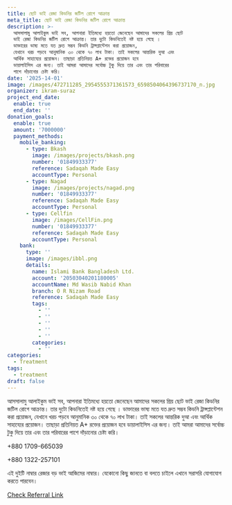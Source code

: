 ```yaml
---
title: ছোট ভাই রেজা কিডনির জটিল রোগে আক্রান্ত
meta_title: ছোট ভাই রেজা কিডনির জটিল রোগে আক্রান্ত
description: >-
  আসসালামু আলাইকুম ভাই সব, আপনারা ইতিমধ্যে হয়তো জেনেছেন আমাদের সকলের প্রিয় ছোট
  ভাই রেজা কিডনির জটিল রোগে আক্রান্ত। তার দুটো কিডনিতেই নষ্ট হয়ে গেছে ।
  ডাক্তারের ভাষ্য মতে যত দ্রুত সম্ভব কিডনি ট্রান্সপ্লান্টেশন করা প্রয়োজন,
  যেখানে খরচ পড়বে আনুমানিক ৩০ থেকে ৭০ লাখ টাকা। তাই সকলের আন্তরিক দুআ এবং
  আর্থিক সাহায্যের প্রয়োজন। তাছাড়া প্রতিনিয়ত A+ রক্তের প্রয়োজন হবে
  ডায়ালাইসিস এর জন্য। তাই আমরা আমাদের সর্বোচ্চ টুকু দিয়ে তার এবং তার পরিবারের
  পাশে দাঁড়ানোর চেষ্টা করি।
date: '2025-14-01'
image: /images/472711285_2954555371361573_6598504064396737170_n.jpg
organizer: ikram-suraz
project_end_date:
  enable: true
  end_date: ''
donation_goals:
  enable: true
  amount: '7000000'
  payment_methods:
    mobile_banking:
      - type: Bkash
        image: /images/projects/bkash.png
        number: '01849933377'
        reference: Sadaqah Made Easy
        accountType: Personal
      - type: Nagad
        image: /images/projects/nagad.png
        number: '01849933377'
        reference: Sadaqah Made Easy
        accountType: Personal
      - type: Cellfin
        image: /images/CellFin.png
        number: '01849933377'
        reference: Sadaqah Made Easy
        accountType: Personal
    bank:
      type: ''
      image: /images/ibbl.png
      details:
        name: Islami Bank Bangladesh Ltd.
        account: '20503040201180005'
        accountName: Md Wasib Nabid Khan
        branch: O R Nizam Road
        reference: Sadaqah Made Easy
        tags:
          - ''
          - ''
          - ''
          - ''
          - ''
        categories:
          - ''
categories:
  - Treatment
tags:
  - treatment
draft: false
---
```

আসসালামু আলাইকুম ভাই সব, আপনারা ইতিমধ্যে হয়তো জেনেছেন আমাদের সকলের প্রিয় ছোট ভাই রেজা কিডনির জটিল রোগে আক্রান্ত। তার দুটো কিডনিতেই নষ্ট হয়ে গেছে । ডাক্তারের ভাষ্য মতে যত দ্রুত সম্ভব কিডনি ট্রান্সপ্লান্টেশন করা প্রয়োজন, যেখানে খরচ পড়বে আনুমানিক ৩০ থেকে ৭০ লাখ টাকা। তাই সকলের আন্তরিক দুআ এবং আর্থিক সাহায্যের প্রয়োজন। তাছাড়া প্রতিনিয়ত A+ রক্তের প্রয়োজন হবে ডায়ালাইসিস এর জন্য। তাই আমরা আমাদের সর্বোচ্চ টুকু দিয়ে তার এবং তার পরিবারের পাশে দাঁড়ানোর চেষ্টা করি।

+880 1709-665039

+880 1322-257101

এই দুইটি নাম্বার রেজার বড় ভাই আজিমের নাম্বার। যেকোনো কিছু জানতে বা বলতে চাইলে এখানে সরাসরি যোগাযোগ করতে পারবেন।

[Check Referral Link](https://www.facebook.com/ikram.suraz)
